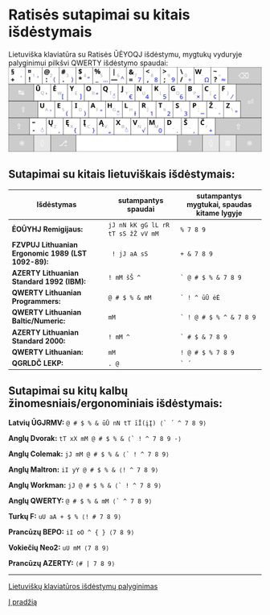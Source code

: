 
# Ratisės sutapimai su kitais išdėstymais

Lietuviška klaviatūra su Ratisės ŪĖYOQJ išdėstymu, mygtukų vyduryje palyginimui pilkšvi QWERTY išdėstymo spaudai:
![Ratisės ŪĖYOQJ išdėstymo klaviatūra su QWERTY spaudais](images/kb-lt-ratise-ueyoqj-qwerty.svg)


## Sutapimai su kitais lietuviškais išdėstymais:

| Išdėstymas | sutampantys spaudai | sutampantys mygtukai, spaudas kitame lygyje |
| --- | --- | --- |
|__ĖOŪYHJ Remigijaus:__ | ``` jJ nN kK gG lL rR tT sS žŽ vV mM ``` | ``` % 7 8 9 ``` |
|__FZVPUJ Lithuanian Ergonomic 1989 (LST 1092-89):__ | ``` ! jJ aA sS``` | ``` + & 7 8 9 ``` |
|__AZERTY Lithuanian Standard 1992 (IBM):__ | ``` ! mM šŠ ^ ``` | ``` ` @ # $ % & 7 8 9 ```|
|__QWERTY Lithuanian Programmers:__ | ``` @ # $ % & mM ``` | ``` ` ! ^ ūŪ ėĖ ``` |
|__QWERTY Lithuanian Baltic/Numeric:__ | ``` mM ``` | ``` ` ! @ # $ % ^ & 7 8 9 ``` |
|__AZERTY Lithuanian Standard 2000:__ | ``` ! mM ^ ``` |``` ` # $ & 7 8 9 ``` |
|__QWERTY Lithuanian:__ | ``` mM ``` | ``` ! @ # $ % 7 8 9 ``` |
|__QGRLDČ LEKP:__ | ``` . @ ``` |``` ` ´ ```|


## Sutapimai su kitų kalbų žinomesniais/ergonominiais išdėstymais:

__Latvių ŪGJRMV:__ ```@ # $ % & ūŪ nN tT īĪ(įĮ) ⟨` ´ ^ 7 8 9⟩```

__Anglų Dvorak:__ ```tT xX mM @ # $ % & ⟨` ! ^ 7 8 9 -⟩```

__Anglų Colemak:__ ```jJ mM @ # $ % & ⟨` ! ^ 7 8 9⟩```

__Anglų Maltron:__ ```iI yY @ # $ % & ⟨! ^ 7 8 9⟩```

__Anglų Workman:__ ```jJ @ # $ % & ⟨` ! ^ 7 8 9⟩```

__Anglų QWERTY:__ ```@ # $ % & mM ⟨` ^ 7 8 9⟩```

__Turkų F:__ ```uU aA + $ % ⟨! # 7 8 9⟩```

__Prancūzų BEPO:__ ```iI oO ^ { } ⟨7 8 9⟩```

__Vokiečių Neo2:__ ```uU mM ⟨7 8 9⟩```

__Prancūzų AZERTY:__ ```⟨# | 7 8 9⟩```

-------------------------

[Lietuviškų klaviatūros išdėstymų palyginimas](https://albuck.github.io/lithuanian-keyboard-layouts/)

[Į pradžią](../README.md)
